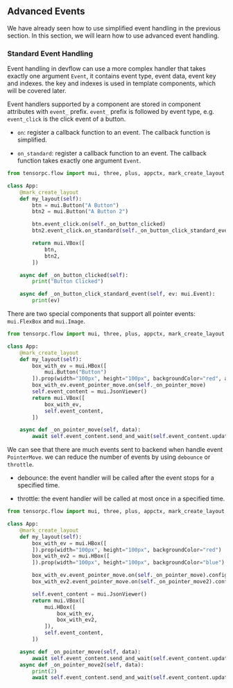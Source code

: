 ## Advanced Events


We have already seen how to use simplified event handling in the previous section. In this section, we will learn how to use advanced event handling.

### Standard Event Handling

Event handling in devflow can use a more complex handler that takes exactly one argument ```Event```, it contains event type, event data, event key and indexes. the key and indexes is used in template components, which will be covered later.

Event handlers supported by a component are stored in component attributes with ```event_``` prefix. ```event_``` prefix is followed by event type, e.g. ```event_click``` is the click event of a button.

* ```on```: register a callback function to an event. The callback function is simplified.

* ```on_standard```: register a callback function to an event. The callback function takes exactly one argument ```Event```.

```Python
from tensorpc.flow import mui, three, plus, appctx, mark_create_layout

class App:
    @mark_create_layout
    def my_layout(self):
        btn = mui.Button("A Button")
        btn2 = mui.Button("A Button 2")

        btn.event_click.on(self._on_button_clicked)
        btn2.event_click.on_standard(self._on_button_click_standard_event)

        return mui.VBox([
            btn,
            btn2,
        ])

    async def _on_button_clicked(self):
        print("Button Clicked")

    async def _on_button_click_standard_event(self, ev: mui.Event):
        print(ev)

```

There are two special components that support all pointer events: ```mui.FlexBox``` and ```mui.Image```. 

```Python
from tensorpc.flow import mui, three, plus, appctx, mark_create_layout

class App:
    @mark_create_layout
    def my_layout(self):
        box_with_ev = mui.HBox([
            mui.Button("Button")
        ]).prop(width="100px", height="100px", backgroundColor="red", alignItems="center")
        box_with_ev.event_pointer_move.on(self._on_pointer_move)
        self.event_content = mui.JsonViewer()
        return mui.VBox([
            box_with_ev,
            self.event_content,
        ])

    async def _on_pointer_move(self, data):
        await self.event_content.send_and_wait(self.event_content.update_event(data=data))

```

We can see that there are much events sent to backend when handle event ```PointerMove```. we can reduce the number of events by using ```debounce``` or ```throttle```.

* debounce: the event handler will be called after the event stops for a specified time.

* throttle: the event handler will be called at most once in a specified time.

```Python
from tensorpc.flow import mui, three, plus, appctx, mark_create_layout

class App:
    @mark_create_layout
    def my_layout(self):
        box_with_ev = mui.HBox([
        ]).prop(width="100px", height="100px", backgroundColor="red")
        box_with_ev2 = mui.HBox([
        ]).prop(width="100px", height="100px", backgroundColor="blue")

        box_with_ev.event_pointer_move.on(self._on_pointer_move).configure(debounce=500) # ms
        box_with_ev2.event_pointer_move.on(self._on_pointer_move2).configure(throttle=500) # ms

        self.event_content = mui.JsonViewer()
        return mui.VBox([
            mui.HBox([
                box_with_ev,
                box_with_ev2,
            ]),
            self.event_content,
        ])

    async def _on_pointer_move(self, data):
        await self.event_content.send_and_wait(self.event_content.update_event(data=data))
    async def _on_pointer_move2(self, data):
        print(2)
        await self.event_content.send_and_wait(self.event_content.update_event(data=data))

```
